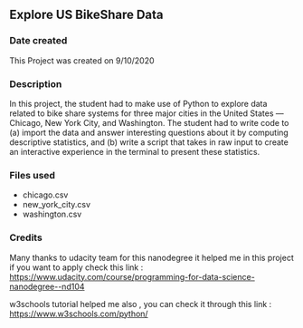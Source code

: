 ## Explore US BikeShare Data

### Date created
This Project was created on 9/10/2020

### Description
In this project, the student had to make use of Python to explore data related to bike share systems for three major cities in the United States — Chicago, New York City, and Washington. 
The student had to write code to (a) import the data and answer interesting questions about it by computing descriptive statistics, and 
(b) write a script that takes in raw input to create an interactive experience in the terminal to present these statistics.

### Files used
* chicago.csv
* new_york_city.csv
* washington.csv


### Credits
Many thanks to udacity team for this nanodegree it helped me in this project if you want to apply check this link : https://www.udacity.com/course/programming-for-data-science-nanodegree--nd104

w3schools tutorial helped me also , you can check it through this link : https://www.w3schools.com/python/ 


